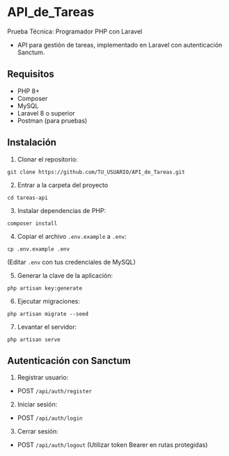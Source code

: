 
# API_de_Tareas
Prueba Técnica: Programador PHP con Laravel 
- API para gestión de tareas, implementado en Laravel con autenticación Sanctum.

## Requisitos
- PHP 8+
- Composer
- MySQL
- Laravel 8 o superior
- Postman (para pruebas)

## Instalación
1. Clonar el repositorio:
  ```
 git clone https://github.com/TU_USUARIO/API_de_Tareas.git
```
2. Entrar a la carpeta del proyecto
```
cd tareas-api
```
3. Instalar dependencias de PHP:
```
composer install
```
4. Copiar el archivo ```.env.example```  a ```.env```:
```
cp .env.example .env
```
(Editar ```.env``` con tus credenciales de MySQL)

5. Generar la clave de la aplicación:
```
php artisan key:generate
```
6. Ejecutar migraciones:
```
php artisan migrate --seed
```
7. Levantar el servidor:
```
php artisan serve
```

## Autenticación con Sanctum
1. Registrar usuario:
- POST  ```/api/auth/register```

2. Iniciar sesión:
- POST  ```/api/auth/login```

3. Cerrar sesión:
- POST  ```/api/auth/logout```
  (Utilizar token Bearer en rutas protegidas)
  
